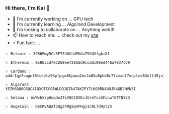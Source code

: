 ### Hi there, I'm Kai 👋

- 🔭 I’m currently working on ... GPU tech
- 🌱 I’m currently learning ... Algorand Development
- 👯 I’m looking to collaborate on ... Anything web3!
- 📫 How to reach me: ... check out my [site](https://yeetbucks.com)
- ⚡ Fun fact: ... 

```
✨ Bitcoin : 39R6Pmy5CcSP7ZdGCnUFKda79X4VfgAiX1

✨ Ethereum : 0x863cd7e3268ee72656d9ccddc80ed446a7837c69

✨ Cardano : addr1qy7cwgnf0tceelz95pfpgx48pana2mvfw05u0phw8c7tzmxdf7mqclcd83eft49jx7d2s46awv8kxcgunjahguvff4ksehygfm

✨ Algorand : YEZK6QOOG5QC4IUXQTCCGBWLDQJQTA4TAKIFY7LKQ5RNAUUJR4GB2NVN5I

✨ Solana : AuWvhXzpUoqdeJTiVQGtDXKcJGrnTcoSFuLwT6TTNY6D

✨ DogeCoin : D6CRVAQAf3Qg3hMg8pVFHg11CRL7d9ytZ3
```
